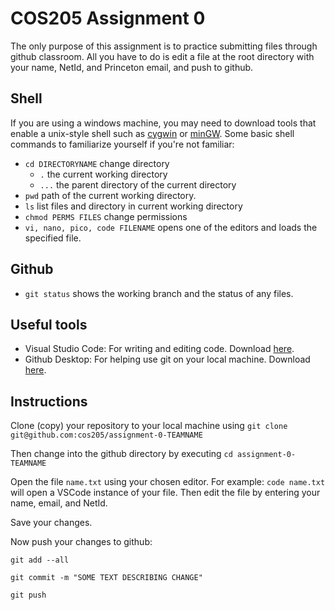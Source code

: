 # COS205 Assignment 0

The only purpose of this assignment is to practice submitting files through github classroom.
All you have to do is edit a file at the root directory with your name, NetId, and Princeton email, and push to github.

## Shell

If you are using a windows machine, you may need to download tools that enable a unix-style shell such as [cygwin](https://www.cygwin.com/) or [minGW](https://www.mingw-w64.org/).
Some basic shell commands to familiarize yourself if you're not familiar:
* ```cd DIRECTORYNAME``` change directory
  * ```.``` the current working directory
  * ```...``` the parent directory of the current directory
* ```pwd``` path of the current working directory.
* ```ls``` list files and directory in current working directory
* ```chmod PERMS FILES``` change permissions
* ``` vi, nano, pico, code FILENAME ``` opens one of the editors and loads the specified file.

## Github
* ```git status``` shows the working branch and the status of any files.

## Useful tools
* Visual Studio Code: For writing and editing code. Download [here](https://code.visualstudio.com/download).
* Github Desktop: For helping use git on your local machine. Download [here](https://desktop.github.com/).

## Instructions 

Clone (copy) your repository to your local machine using ``git clone git@github.com:cos205/assignment-0-TEAMNAME``

Then change into the github directory by executing ``` cd assignment-0-TEAMNAME ```

Open the file ```name.txt``` using your chosen editor. For example: ```code name.txt``` will open a VSCode instance of your
file. Then edit the file by entering your name, email, and NetId.

Save your changes.

Now push your changes to github:

```git add --all```

```git commit -m "SOME TEXT DESCRIBING CHANGE"```

```git push```
